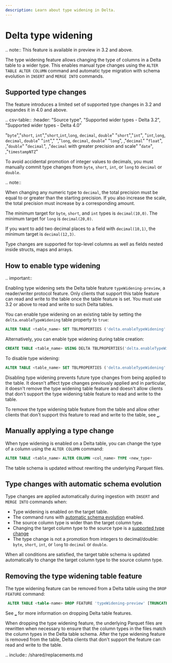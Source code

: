 ```yaml
---
description: Learn about type widening in Delta.
---
```


# Delta type widening

.. note:: This feature is available in preview in <Delta> 3.2 and above.

The type widening feature allows changing the type of columns in a Delta table to a wider type. This enables manual type changes using the `ALTER TABLE ALTER COLUMN` command and automatic type migration with schema evolution in `INSERT` and `MERGE INTO` commands.

## Supported type changes

The feature introduces a limited set of supported type changes in <Delta> 3.2 and expandes it in <Delta> 4.0 and above.

.. csv-table::
  :header: "Source type", "Supported wider types - Delta 3.2", "Supported wider types - Delta 4.0"

  "`byte`","`short`, `int`","`short`,`int`,`long`, `decimal`, `double`"
  "`short`","`int`", "`int`,`long`, `decimal`, `double`"
  "`int`"," ","`long`, `decimal`, `double`"
  "`long`", ,"`decimal`"
  "`float`", ,"`double`"
  "`decimal`", ,"`decimal` with greater precision and scale"
  "`date`", ,"`timestampNTZ`"

To avoid accidental promotion of integer values to decimals, you must manually commit type changes from `byte`, `short`, `int`, or `long` to `decimal` or `double`.

.. note::

  When changing any numeric type to `decimal`, the total precision must be equal to or greater than the starting precision. If you also increase the scale, the total precision must increase by a corresponding amount.

  The minimum target for `byte`, `short`, and `int` types is `decimal(10,0)`. The minimum target for `long` is `decimal(20,0)`.

  If you want to add two decimal places to a field with `decimal(10,1)`, the minimum target is `decimal(12,3)`.

Type changes are supported for top-level columns as well as fields nested inside structs, maps and arrays.

## How to enable <Delta> type widening

.. important::

  Enabling type widening sets the Delta table feature `typeWidening-preview`, a reader/writer protocol feature. Only clients that support this table feature can read and write to the table once the table feature is set. You must use <Delta> 3.2 or above to read and write to such Delta tables.

You can enable type widening on an existing table by setting the `delta.enableTypeWidening` table property to `true`:

  ```sql
  ALTER TABLE <table_name> SET TBLPROPERTIES ('delta.enableTypeWidening' = 'true')
  ```

Alternatively, you can enable type widening during table creation:

  ```sql
  CREATE TABLE <table_name> USING DELTA TBLPROPERTIES('delta.enableTypeWidening' = 'true')
  ```

To disable type widening:

  ```sql
  ALTER TABLE <table_name> SET TBLPROPERTIES ('delta.enableTypeWidening' = 'false')
  ```

Disabling type widening prevents future type changes from being applied to the table. It doesn't affect type changes previously applied and in particular, it doesn't remove the type widening table feature and doesn't allow clients that don't support the type widening table feature to read and write to the table.

To remove the type widening table feature from the table and allow other clients that don't support this feature to read and write to the table, see [_](#removing-the-type-widening-table-feature).

## Manually applying a type change

When type widening is enabled on a Delta table, you can change the type of a column using the `ALTER COLUMN` command:

```sql
ALTER TABLE <table_name> ALTER COLUMN <col_name> TYPE <new_type>
```

The table schema is updated without rewriting the underlying Parquet files.

## Type changes with automatic schema evolution
Type changes are applied automatically during ingestion with `INSERT` and `MERGE INTO` commands when:
- Type widening is enabled on the target table.
- The command runs with [automatic schema evolution](delta-update.md#merge-schema-evolution) enabled.
- The source column type is wider than the target column type.
- Changing the target column type to the source type is a [supported type change](#supported-type-changes)
- The type change is not a promotion from integers to decimal/double: `byte`, `short`, `int`, or `long` to `decimal` or `double`.

When all conditions are satisfied, the target table schema is updated automatically to change the target column type to the source column type.

## Removing the type widening table feature

The type widening feature can be removed from a Delta table using the `DROP FEATURE` command:

```sql
 ALTER TABLE <table-name> DROP FEATURE 'typeWidening-preview' [TRUNCATE HISTORY]
```

See [_](delta-drop-feature.md) for more information on dropping Delta table features.

When dropping the type widening feature, the underlying Parquet files are rewritten when necessary to ensure that the column types in the files match the column types in the Delta table schema.
After the type widening feature is removed from the table, Delta clients that don't support the feature can read and write to the table.

.. include:: /shared/replacements.md
